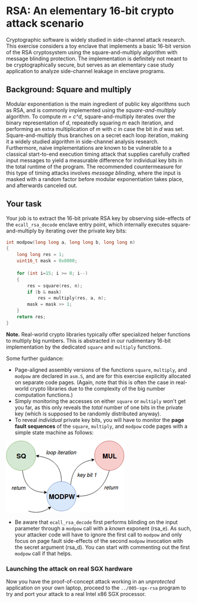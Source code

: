 # RSA: An elementary 16-bit crypto attack scenario

Cryptographic software is widely studied in side-channel attack research. This
exercise considers a toy enclave that implements a basic 16-bit version of the
RSA cryptosystem using the square-and-multiply algorithm with message blinding
protection.  The implementation is definitely not meant to be cryptographically
secure, but serves as an elementary case study application to analyze
side-channel leakage in enclave programs. 

## Background: Square and multiply

Modular exponentiation is the main ingredient of public key
algorithms such as RSA, and is commonly implemented using the
_square-and-multiply_ algorithm.  To compute _m = c^d_, square-and-multiply
iterates over the binary representation of _d_, repeatedly squaring _m_ each
iteration, and performing an extra multiplication of _m_ with _c_ in case the
bit in _d_ was set. Square-and-multiply thus branches on a secret each loop
iteration, making it a widely studied algorithm in side-channel analysis
research. Furthermore, naive implementations are known to be vulnerable to a
classical start-to-end execution timing attack that supplies carefully crafted
input messages to yield a measurable difference for individual key bits in the
total runtime of the program. The recommended countermeasure for this type of
timing attacks involves _message blinding_, where the input is masked with a
random factor before modular exponentiation takes place, and afterwards
canceled out.

## Your task

Your job is to extract the 16-bit private RSA key by observing side-effects
of the `ecall_rsa_decode` enclave entry point, which internally executes
square-and-multiply by iterating over the private key bits:

```C
int modpow(long long a, long long b, long long n)
{
    long long res = 1;
    uint16_t mask = 0x8000;

    for (int i=15; i >= 0; i--)
    {
        res = square(res, n);
        if (b & mask)
            res = multiply(res, a, n); 
        mask = mask >> 1;
    }
    return res;
}
```

**Note.** Real-world crypto libraries typically offer specialized helper
functions to multiply big numbers. This is abstracted in our rudimentary 16-bit
implementation by the dedicated `square` and `multiply` functions.

Some further guidance:

* Page-aligned assembly versions of the functions `square`, `multiply`, and
    `modpow` are declared in `asm.S`, and are for this exercise explicitly
    allocated on separate code pages. (Again, note that this is often the case
    in real-world crypto libraries due to the complexity of the big number
    computation functions.)
* Simply monitoring the accesses on either `square` or `multiply` won't get you
    far, as this only reveals the _total_ number of one bits in the private key
    (which is supposed to be randomly distributed anyway).
* To reveal _individual_ private key bits, you will have to monitor the **page
    fault sequences** of the `square`, `multiply`, and `modpow` code pages with a
    simple state machine as follows:

![state-machine](state-machine.png)

* Be aware that `ecall_rsa_decode` first performs blinding on the input
    parameter through a `modpow` call with a _known_ exponent (rsa_e). As such,
    your attacker code will have to ignore the first call to `modpow` and only
    focus on page fault side-effects of the second `modpow` invocation with
    the secret argument (rsa_d). You can start with commenting out the first
    `modpow` call if that helps.

### Launching the attack on real SGX hardware

Now you have the proof-of-concept attack working in an _unprotected_
application on your own laptop, proceed to the `../005-sgx-rsa` program
to try and port your attack to a real Intel x86 SGX processor.
